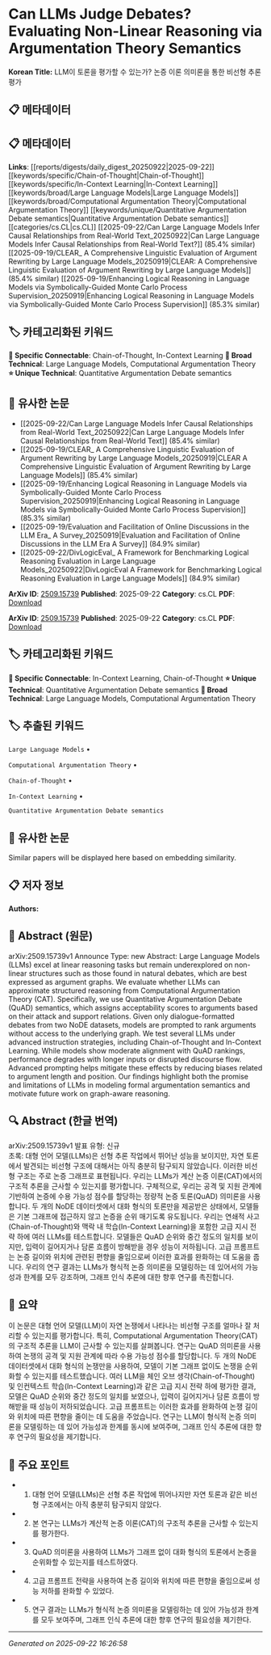 # Can LLMs Judge Debates? Evaluating Non-Linear Reasoning via Argumentation Theory Semantics

**Korean Title:** LLM이 토론을 평가할 수 있는가? 논증 이론 의미론을 통한 비선형 추론 평가

## 📋 메타데이터

## 📋 메타데이터

**Links**: [[reports/digests/daily_digest_20250922|2025-09-22]] [[keywords/specific/Chain-of-Thought|Chain-of-Thought]] [[keywords/specific/In-Context Learning|In-Context Learning]] [[keywords/broad/Large Language Models|Large Language Models]] [[keywords/broad/Computational Argumentation Theory|Computational Argumentation Theory]] [[keywords/unique/Quantitative Argumentation Debate semantics|Quantitative Argumentation Debate semantics]] [[categories/cs.CL|cs.CL]] [[2025-09-22/Can Large Language Models Infer Causal Relationships from Real-World Text_20250922|Can Large Language Models Infer Causal Relationships from Real-World Text?]] (85.4% similar) [[2025-09-19/CLEAR_ A Comprehensive Linguistic Evaluation of Argument Rewriting by Large Language Models_20250919|CLEAR: A Comprehensive Linguistic Evaluation of Argument Rewriting by Large Language Models]] (85.4% similar) [[2025-09-19/Enhancing Logical Reasoning in Language Models via Symbolically-Guided Monte Carlo Process Supervision_20250919|Enhancing Logical Reasoning in Language Models via Symbolically-Guided Monte Carlo Process Supervision]] (85.3% similar)

## 🏷️ 카테고리화된 키워드
**🔗 Specific Connectable**: Chain-of-Thought, In-Context Learning
**🔬 Broad Technical**: Large Language Models, Computational Argumentation Theory
**⭐ Unique Technical**: Quantitative Argumentation Debate semantics
## 🔗 유사한 논문
- [[2025-09-22/Can Large Language Models Infer Causal Relationships from Real-World Text_20250922|Can Large Language Models Infer Causal Relationships from Real-World Text]] (85.4% similar)
- [[2025-09-19/CLEAR_ A Comprehensive Linguistic Evaluation of Argument Rewriting by Large Language Models_20250919|CLEAR A Comprehensive Linguistic Evaluation of Argument Rewriting by Large Language Models]] (85.4% similar)
- [[2025-09-19/Enhancing Logical Reasoning in Language Models via Symbolically-Guided Monte Carlo Process Supervision_20250919|Enhancing Logical Reasoning in Language Models via Symbolically-Guided Monte Carlo Process Supervision]] (85.3% similar)
- [[2025-09-19/Evaluation and Facilitation of Online Discussions in the LLM Era_ A Survey_20250919|Evaluation and Facilitation of Online Discussions in the LLM Era A Survey]] (84.9% similar)
- [[2025-09-22/DivLogicEval_ A Framework for Benchmarking Logical Reasoning Evaluation in Large Language Models_20250922|DivLogicEval A Framework for Benchmarking Logical Reasoning Evaluation in Large Language Models]] (84.9% similar)


**ArXiv ID**: [2509.15739](https://arxiv.org/abs/2509.15739)
**Published**: 2025-09-22
**Category**: cs.CL
**PDF**: [Download](https://arxiv.org/pdf/2509.15739.pdf)


**ArXiv ID**: [2509.15739](https://arxiv.org/abs/2509.15739)
**Published**: 2025-09-22
**Category**: cs.CL
**PDF**: [Download](https://arxiv.org/pdf/2509.15739.pdf)

## 🏷️ 카테고리화된 키워드
**🔗 Specific Connectable**: In-Context Learning, Chain-of-Thought
**⭐ Unique Technical**: Quantitative Argumentation Debate semantics
**🔬 Broad Technical**: Large Language Models, Computational Argumentation Theory

## 🏷️ 추출된 키워드



`Large Language Models` • 

`Computational Argumentation Theory` • 

`Chain-of-Thought` • 

`In-Context Learning` • 

`Quantitative Argumentation Debate semantics`



## 🔗 유사한 논문

Similar papers will be displayed here based on embedding similarity.

## 📋 저자 정보

**Authors:** 

## 📄 Abstract (원문)

arXiv:2509.15739v1 Announce Type: new 
Abstract: Large Language Models (LLMs) excel at linear reasoning tasks but remain underexplored on non-linear structures such as those found in natural debates, which are best expressed as argument graphs. We evaluate whether LLMs can approximate structured reasoning from Computational Argumentation Theory (CAT). Specifically, we use Quantitative Argumentation Debate (QuAD) semantics, which assigns acceptability scores to arguments based on their attack and support relations. Given only dialogue-formatted debates from two NoDE datasets, models are prompted to rank arguments without access to the underlying graph. We test several LLMs under advanced instruction strategies, including Chain-of-Thought and In-Context Learning. While models show moderate alignment with QuAD rankings, performance degrades with longer inputs or disrupted discourse flow. Advanced prompting helps mitigate these effects by reducing biases related to argument length and position. Our findings highlight both the promise and limitations of LLMs in modeling formal argumentation semantics and motivate future work on graph-aware reasoning.

## 🔍 Abstract (한글 번역)

arXiv:2509.15739v1 발표 유형: 신규  
초록: 대형 언어 모델(LLMs)은 선형 추론 작업에서 뛰어난 성능을 보이지만, 자연 토론에서 발견되는 비선형 구조에 대해서는 아직 충분히 탐구되지 않았습니다. 이러한 비선형 구조는 주로 논증 그래프로 표현됩니다. 우리는 LLMs가 계산 논증 이론(CAT)에서의 구조적 추론을 근사할 수 있는지를 평가합니다. 구체적으로, 우리는 공격 및 지원 관계에 기반하여 논증에 수용 가능성 점수를 할당하는 정량적 논증 토론(QuAD) 의미론을 사용합니다. 두 개의 NoDE 데이터셋에서 대화 형식의 토론만을 제공받은 상태에서, 모델들은 기본 그래프에 접근하지 않고 논증을 순위 매기도록 유도됩니다. 우리는 연쇄적 사고(Chain-of-Thought)와 맥락 내 학습(In-Context Learning)을 포함한 고급 지시 전략 하에 여러 LLMs를 테스트합니다. 모델들은 QuAD 순위와 중간 정도의 일치를 보이지만, 입력이 길어지거나 담론 흐름이 방해받을 경우 성능이 저하됩니다. 고급 프롬프트는 논증 길이와 위치에 관련된 편향을 줄임으로써 이러한 효과를 완화하는 데 도움을 줍니다. 우리의 연구 결과는 LLMs가 형식적 논증 의미론을 모델링하는 데 있어서의 가능성과 한계를 모두 강조하며, 그래프 인식 추론에 대한 향후 연구를 촉진합니다.

## 📝 요약

이 논문은 대형 언어 모델(LLM)이 자연 논쟁에서 나타나는 비선형 구조를 얼마나 잘 처리할 수 있는지를 평가합니다. 특히, Computational Argumentation Theory(CAT)의 구조적 추론을 LLM이 근사할 수 있는지를 살펴봅니다. 연구는 QuAD 의미론을 사용하여 논쟁의 공격 및 지원 관계에 따라 수용 가능성 점수를 할당합니다. 두 개의 NoDE 데이터셋에서 대화 형식의 논쟁만을 사용하여, 모델이 기본 그래프 없이도 논쟁을 순위화할 수 있는지를 테스트했습니다. 여러 LLM을 체인 오브 생각(Chain-of-Thought) 및 인컨텍스트 학습(In-Context Learning)과 같은 고급 지시 전략 하에 평가한 결과, 모델은 QuAD 순위와 중간 정도의 일치를 보였으나, 입력이 길어지거나 담론 흐름이 방해받을 때 성능이 저하되었습니다. 고급 프롬프트는 이러한 효과를 완화하여 논쟁 길이와 위치에 따른 편향을 줄이는 데 도움을 주었습니다. 연구는 LLM이 형식적 논증 의미론을 모델링하는 데 있어 가능성과 한계를 동시에 보여주며, 그래프 인식 추론에 대한 향후 연구의 필요성을 제기합니다.

## 🎯 주요 포인트


- 1. 대형 언어 모델(LLMs)은 선형 추론 작업에 뛰어나지만 자연 토론과 같은 비선형 구조에서는 아직 충분히 탐구되지 않았다.

- 2. 본 연구는 LLMs가 계산적 논증 이론(CAT)의 구조적 추론을 근사할 수 있는지를 평가한다.

- 3. QuAD 의미론을 사용하여 LLMs가 그래프 없이 대화 형식의 토론에서 논증을 순위화할 수 있는지를 테스트하였다.

- 4. 고급 프롬프트 전략을 사용하여 논증 길이와 위치에 따른 편향을 줄임으로써 성능 저하를 완화할 수 있었다.

- 5. 연구 결과는 LLMs가 형식적 논증 의미론을 모델링하는 데 있어 가능성과 한계를 모두 보여주며, 그래프 인식 추론에 대한 향후 연구의 필요성을 제기한다.


---

*Generated on 2025-09-22 16:26:58*